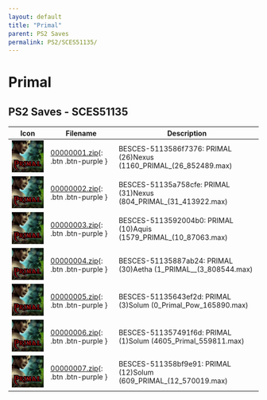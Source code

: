 ```yaml
---
layout: default
title: "Primal"
parent: PS2 Saves
permalink: PS2/SCES51135/
---
```

# Primal

## PS2 Saves - SCES51135

| Icon | Filename | Description |
|------|----------|-------------|
| ![Primal](icon0.png) | [00000001.zip](00000001.zip){: .btn .btn-purple } | BESCES-5113586f7376: PRIMAL  (26)Nexus (1160_PRIMAL_(26_852489.max) |
| ![Primal](icon0.png) | [00000002.zip](00000002.zip){: .btn .btn-purple } | BESCES-51135a758cfe: PRIMAL  (31)Nexus (804_PRIMAL_(31_413922.max) |
| ![Primal](icon0.png) | [00000003.zip](00000003.zip){: .btn .btn-purple } | BESCES-5113592004b0: PRIMAL  (10)Aquis (1579_PRIMAL_(10_87063.max) |
| ![Primal](icon0.png) | [00000004.zip](00000004.zip){: .btn .btn-purple } | BESCES-51135887ab24: PRIMAL  (30)Aetha (1_PRIMAL__(3_808544.max) |
| ![Primal](icon0.png) | [00000005.zip](00000005.zip){: .btn .btn-purple } | BESCES-51135643ef2d: PRIMAL  (3)Solum (0_Primal_Pow_165890.max) |
| ![Primal](icon0.png) | [00000006.zip](00000006.zip){: .btn .btn-purple } | BESCES-511357491f6d: PRIMAL  (1)Solum (4605_Primal_559811.max) |
| ![Primal](icon0.png) | [00000007.zip](00000007.zip){: .btn .btn-purple } | BESCES-511358bf9e91: PRIMAL  (12)Solum (609_PRIMAL_(12_570019.max) |
